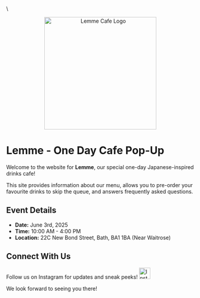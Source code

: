 \
<div align="center">
  <img src="lemme.png" alt="Lemme Cafe Logo" width="300"/>
</div>

# Lemme - One Day Cafe Pop-Up

Welcome to the website for **Lemme**, our special one-day Japanese-inspired drinks cafe!

This site provides information about our menu, allows you to pre-order your favourite drinks to skip the queue, and answers frequently asked questions.

## Event Details

*   **Date:** June 3rd, 2025
*   **Time:** 10:00 AM - 4:00 PM
*   **Location:** 22C New Bond Street, Bath, BA1 1BA (Near Waitrose)

## Connect With Us

Follow us on Instagram for updates and sneak peeks!
[<img src="https://img.shields.io/badge/Instagram-%23E4405F.svg?style=for-the-badge&logo=Instagram&logoColor=white" alt="Instagram Badge" height="30">](https://www.instagram.com/_lemme.sip_/#)

We look forward to seeing you there!
